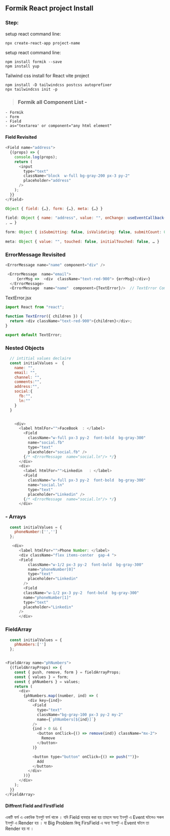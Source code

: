 ## Formik React project Install

### Step:

setup react command line:

    npx create-react-app project-name

setup react command line:

    npm install formik --save
    npm install yup

Tailwind css install for React vite project

    npm install -D tailwindcss postcss autoprefixer
    npx tailwindcss init -p

> ### Formik all Component List -

    - Formik
    - Form
    - Field
    - as="textarea' or component="any html element"

#### Field Revisited

```javascript
<Field name="address">
  {(props) => {
    console.log(props);
    return (
      <input
        type="text"
        className="block  w-full bg-gray-200 px-3 py-2"
        placeholder="address"
      />
    );
  }}
</Field>
```

```javascript
Object { field: {…}, form: {…}, meta: {…} }
​
field: Object { name: "address", value: "", onChange: useEventCallback()
, … }
​
form: Object { isSubmitting: false, isValidating: false, submitCount: 0, … }
​
meta: Object { value: "", touched: false, initialTouched: false, … }
```

### ErrorMessage Revisited

```javascript
<ErrorMessage name="name" component="div" />

 <ErrorMessage  name="email">
     {errMsg =>  <div  className="text-red-900"> {errMsg}</div>}
  </ErrorMessage>
  <ErrorMessage  name="name"  component={TextError}/>  // TextError Component
```

TextError.jsx

```javascript
import React from "react";

function TextError({ children }) {
  return <div className="text-red-900">{children}</div>;
}

export default TextError;
```

### Nested Objects

```javascript
  // intitial values declaire
  const initialValues =  {
    name: "",
    email: "",
    channel: "",
    comments:"",
    address:"",
    social:{
      fb:"",
      ln:""
    }
  }


    <div>
      <label htmlFor="">FaceBook  : </label>
        <Field
          className="w-full px-3 py-2  font-bold  bg-gray-300"
          name="social.fb"
          type="text"
          placeholder="social.fb" />
        {/* <ErrorMessage  name="social.ln"/> */}
      </div>
      <div>
        <label htmlFor="">Linkedin   : </label>
        <Field
          className="w-full px-3 py-2  font-bold  bg-gray-300"
          name="social.ln"
          type="text"
          placeholder="Linkedin" />
        {/* <ErrorMessage  name="social.ln"/> */}
      </div>

```

### - Arrays

```javascript
  const initialValues = {
    phoneNumber:['','']
  };

   <div>
      <label htmlFor="">Phone Number: </label>
      <div className="flex items-center  gap-4 ">
      <Field
          className="w-1/2 px-3 py-2  font-bold  bg-gray-300"
          name="phoneNumber[0]"
          type="text"
          placeholder="Linkedin"
        />
        <Field
        className="w-1/2 px-3 py-2  font-bold  bg-gray-300"
        name="phoneNumber[1]"
        type="text"
        placeholder="Linkedin"
      />
      </div>

```

### FieldArray

```javascript
  const initialValues = {
    phNumbers:['']
  };


<FieldArray name="phNumbers">
  {(fieldArrayProps) => {
    const { push, remove, form } = fieldArrayProps;
    const { values } = form;
    const { phNumbers } = values;
    return (
      <div>
        {phNumbers.map((number, ind) => (
          <div key={ind}>
            <Field
              type="text"
              className="bg-gray-100 px-3 py-2 my-2"
              name={`phNumbers[${ind}]`}
            />
            {ind > 0 && (
              <button onClick={() => remove(ind)} className="mx-2">
                Remove
              </button>
            )}

            <button type="button" onClick={() => push("")}>
              Add
            </button>
          </div>
        ))}
      </div>
    );
  }}
</FieldArray>
```




#### Diffrent Field and FirstField 
একটি ফর্ম এ  একাধিক ইনপুট  ফর্ম থাকে ।  যদি Field  ব্যবহার করা হয় তাহলে অন্য ইনপুট এ Event  ঘটলেও সকল ইনপুট এ   Render  হয় ।  যা Big Problem 
কিন্তু  FirsField  এ অন্য ইনপুট এ Event  ঘটলে তা  Render   হয় না । 